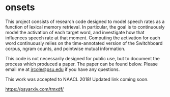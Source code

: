 # onsets
This project consists of research code designed to model speech rates as a function of lexical memory retrieval. In particular, the goal
is to continuously model the activation of each target word, and investigate how that influences speech rate at that moment. Computing
the activation for each word continuously relies on the time-annotated version of the Switchboard corpus, ngram counts, and pointwise
mutual information. 

This code is not necessarily designed for public use, but to document the process which produced a paper. The paper can be found below.
Please email me at jrcole@psu.edu if you have any questions.

This work was accepted to NAACL 2018! Updated link coming soon.

https://psyarxiv.com/tmxdf/
